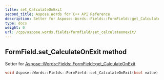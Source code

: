 ```yaml
---
title: set_CalculateOnExit
second_title: Aspose.Words for C++ API Reference
description: Setter for Aspose::Words::Fields::FormField::get_CalculateOnExit. 
type: docs
weight: 0
url: /cpp/aspose.words.fields/formfield/set_calculateonexit/
---
```

## FormField.set_CalculateOnExit method


Setter for [Aspose::Words::Fields::FormField::get_CalculateOnExit](./get_calculateonexit/).

```cpp
void Aspose::Words::Fields::FormField::set_CalculateOnExit(bool value)
```

